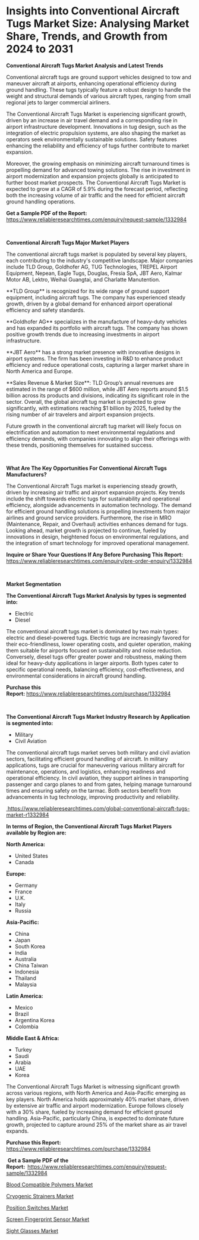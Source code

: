 <p><h1>Insights into Conventional Aircraft Tugs Market Size: Analysing Market Share, Trends, and Growth from 2024 to 2031</h1></p><p><strong>Conventional Aircraft Tugs Market Analysis and Latest Trends</strong></p>
<p><p>Conventional aircraft tugs are ground support vehicles designed to tow and maneuver aircraft at airports, enhancing operational efficiency during ground handling. These tugs typically feature a robust design to handle the weight and structural demands of various aircraft types, ranging from small regional jets to larger commercial airliners.</p><p>The Conventional Aircraft Tugs Market is experiencing significant growth, driven by an increase in air travel demand and a corresponding rise in airport infrastructure development. Innovations in tug design, such as the integration of electric propulsion systems, are also shaping the market as operators seek environmentally sustainable solutions. Safety features enhancing the reliability and efficiency of tugs further contribute to market expansion.</p><p>Moreover, the growing emphasis on minimizing aircraft turnaround times is propelling demand for advanced towing solutions. The rise in investment in airport modernization and expansion projects globally is anticipated to further boost market prospects. The Conventional Aircraft Tugs Market is expected to grow at a CAGR of 5.9% during the forecast period, reflecting both the increasing volume of air traffic and the need for efficient aircraft ground handling operations.</p></p>
<p><strong>Get a Sample PDF of the Report:&nbsp;</strong> <a href="https://www.reliableresearchtimes.com/enquiry/request-sample/1332984?utm_campaign=1386&utm_medium=2&utm_source=Github&utm_content=ia&utm_term=03102024&utm_id=conventional-aircraft-tugs">https://www.reliableresearchtimes.com/enquiry/request-sample/1332984</a></p>
<p>&nbsp;</p>
<p><strong>Conventional Aircraft Tugs Major Market Players</strong></p>
<p><p>The conventional aircraft tugs market is populated by several key players, each contributing to the industry's competitive landscape. Major companies include TLD Group, Goldhofer AG, TUG Technologies, TREPEL Airport Equipment, Nepean, Eagle Tugs, Douglas, Fresia SpA, JBT Aero, Kalmar Motor AB, Lektro, Weihai Guangtai, and Charlatte Manutention.</p><p>**TLD Group** is recognized for its wide range of ground support equipment, including aircraft tugs. The company has experienced steady growth, driven by a global demand for enhanced airport operational efficiency and safety standards. </p><p>**Goldhofer AG** specializes in the manufacture of heavy-duty vehicles and has expanded its portfolio with aircraft tugs. The company has shown positive growth trends due to increasing investments in airport infrastructure.</p><p>**JBT Aero** has a strong market presence with innovative designs in airport systems. The firm has been investing in R&D to enhance product efficiency and reduce operational costs, capturing a larger market share in North America and Europe.</p><p>**Sales Revenue & Market Size**: TLD Group’s annual revenues are estimated in the range of $600 million, while JBT Aero reports around $1.5 billion across its products and divisions, indicating its significant role in the sector. Overall, the global aircraft tug market is projected to grow significantly, with estimations reaching $1 billion by 2025, fueled by the rising number of air travelers and airport expansion projects.</p><p>Future growth in the conventional aircraft tug market will likely focus on electrification and automation to meet environmental regulations and efficiency demands, with companies innovating to align their offerings with these trends, positioning themselves for sustained success.</p></p>
<p>&nbsp;</p>
<p><strong>What Are The Key Opportunities For Conventional Aircraft Tugs Manufacturers?</strong></p>
<p><p>The Conventional Aircraft Tugs market is experiencing steady growth, driven by increasing air traffic and airport expansion projects. Key trends include the shift towards electric tugs for sustainability and operational efficiency, alongside advancements in automation technology. The demand for efficient ground handling solutions is propelling investments from major airlines and ground service providers. Furthermore, the rise in MRO (Maintenance, Repair, and Overhaul) activities enhances demand for tugs. Looking ahead, market growth is projected to continue, fueled by innovations in design, heightened focus on environmental regulations, and the integration of smart technology for improved operational management.</p></p>
<p><strong>Inquire or Share Your Questions If Any Before Purchasing This Report:</strong> <a href="https://www.reliableresearchtimes.com/enquiry/pre-order-enquiry/1332984?utm_campaign=1386&utm_medium=2&utm_source=Github&utm_content=ia&utm_term=03102024&utm_id=conventional-aircraft-tugs">https://www.reliableresearchtimes.com/enquiry/pre-order-enquiry/1332984</a></p>
<p>&nbsp;</p>
<p><strong>Market Segmentation</strong></p>
<p><strong>The Conventional Aircraft Tugs Market Analysis by types is segmented into:</strong></p>
<p><ul><li>Electric</li><li>Diesel</li></ul></p>
<p><p>The conventional aircraft tugs market is dominated by two main types: electric and diesel-powered tugs. Electric tugs are increasingly favored for their eco-friendliness, lower operating costs, and quieter operation, making them suitable for airports focused on sustainability and noise reduction. Conversely, diesel tugs offer greater power and robustness, making them ideal for heavy-duty applications in larger airports. Both types cater to specific operational needs, balancing efficiency, cost-effectiveness, and environmental considerations in aircraft ground handling.</p></p>
<p><strong>Purchase this Report:&nbsp;</strong><a href="https://www.reliableresearchtimes.com/purchase/1332984?utm_campaign=1386&utm_medium=2&utm_source=Github&utm_content=ia&utm_term=03102024&utm_id=conventional-aircraft-tugs">https://www.reliableresearchtimes.com/purchase/1332984</a></p>
<p>&nbsp;</p>
<p><strong>The Conventional Aircraft Tugs Market Industry Research by Application is segmented into:</strong></p>
<p><ul><li>Military</li><li>Civil Aviation</li></ul></p>
<p><p>The conventional aircraft tugs market serves both military and civil aviation sectors, facilitating efficient ground handling of aircraft. In military applications, tugs are crucial for maneuvering various military aircraft for maintenance, operations, and logistics, enhancing readiness and operational efficiency. In civil aviation, they support airlines in transporting passenger and cargo planes to and from gates, helping manage turnaround times and ensuring safety on the tarmac. Both sectors benefit from advancements in tug technology, improving productivity and reliability.</p></p>
<p><a href="https://www.reliableresearchtimes.com/global-conventional-aircraft-tugs-market-r1332984?utm_campaign=1386&utm_medium=2&utm_source=Github&utm_content=ia&utm_term=03102024&utm_id=conventional-aircraft-tugs">&nbsp;https://www.reliableresearchtimes.com/global-conventional-aircraft-tugs-market-r1332984</a></p>
<p><strong>In terms of Region, the Conventional Aircraft Tugs Market Players available by Region are:</strong></p>
<p>
    <p> <strong> North America: </strong>
        <ul>
            <li>United States</li>
            <li>Canada</li>
        </ul>
        </p> 
    <p> <strong> Europe: </strong>
        <ul>
            <li>Germany</li>
            <li>France</li>
            <li>U.K.</li>
            <li>Italy</li>
            <li>Russia</li>
        </ul>
        </p> 
    <p> <strong> Asia-Pacific: </strong>
        <ul>
            <li>China</li>
            <li>Japan</li>
            <li>South Korea</li>
            <li>India</li>
            <li>Australia</li>
            <li>China Taiwan</li>
            <li>Indonesia</li>
            <li>Thailand</li>
            <li>Malaysia</li>
        </ul>
        </p> 
    <p> <strong> Latin America: </strong>
        <ul>
            <li>Mexico</li>
            <li>Brazil</li>
            <li>Argentina Korea</li>
            <li>Colombia</li>
        </ul>
        </p> 
    <p> <strong> Middle East & Africa: </strong>
        <ul>
            <li>Turkey</li>
            <li>Saudi</li>
            <li>Arabia</li>
            <li>UAE</li>
            <li>Korea</li>
        </ul>
    </p>
    </p>
<p><p>The Conventional Aircraft Tugs Market is witnessing significant growth across various regions, with North America and Asia-Pacific emerging as key players. North America holds approximately 40% market share, driven by extensive air traffic and airport modernization. Europe follows closely with a 30% share, fueled by increasing demand for efficient ground handling. Asia-Pacific, particularly China, is expected to dominate future growth, projected to capture around 25% of the market share as air travel expands.</p></p>
<p><strong>Purchase this Report: </strong><a href="https://www.reliableresearchtimes.com/purchase/1332984?utm_campaign=1386&utm_medium=2&utm_source=Github&utm_content=ia&utm_term=03102024&utm_id=conventional-aircraft-tugs">https://www.reliableresearchtimes.com/purchase/1332984</a></p>
<p>&nbsp;<strong>Get a Sample PDF of the Report:&nbsp;&nbsp;</strong><a href="https://www.reliableresearchtimes.com/enquiry/request-sample/1332984?utm_campaign=1386&utm_medium=2&utm_source=Github&utm_content=ia&utm_term=03102024&utm_id=conventional-aircraft-tugs">https://www.reliableresearchtimes.com/enquiry/request-sample/1332984</a></p>
<p><strong></strong></p>
<p><p><a href="https://www.linkedin.com/pulse/blood-compatible-polymers-market-research-report-includes-analysis-zfjzf?utm_campaign=1386&utm_medium=2&utm_source=Github&utm_content=ia&utm_term=03102024&utm_id=conventional-aircraft-tugs">Blood Compatible Polymers Market</a></p><p><a href="https://www.linkedin.com/pulse/mapping-cryogenic-strainers-market-trends-challenges-breakthroughs-hfwqe?utm_campaign=1386&utm_medium=2&utm_source=Github&utm_content=ia&utm_term=03102024&utm_id=conventional-aircraft-tugs">Cryogenic Strainers Market</a></p><p><a href="https://www.linkedin.com/pulse/position-switches-market-size-share-competitive-landscape-5edic?trackingId=3YdHtmAoSlO16GW7gfd%2B6A%3D%3D&utm_campaign=1386&utm_medium=2&utm_source=Github&utm_content=ia&utm_term=03102024&utm_id=conventional-aircraft-tugs">Position Switches Market</a></p><p><a href="https://www.linkedin.com/pulse/driving-factors-behind-screen-fingerprint-sensor-market-b6gzc?trackingId=gE%2FqA0nkTQCiiNhHl8uXrA%3D%3D&utm_campaign=1386&utm_medium=2&utm_source=Github&utm_content=ia&utm_term=03102024&utm_id=conventional-aircraft-tugs">Screen Fingerprint Sensor Market</a></p><p><a href="https://www.linkedin.com/pulse/future-insights-sight-glasses-market-trends-regional-analysis-rl15e?utm_campaign=1386&utm_medium=2&utm_source=Github&utm_content=ia&utm_term=03102024&utm_id=conventional-aircraft-tugs">Sight Glasses Market</a></p></p>